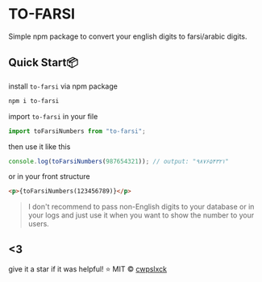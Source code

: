 # TO-FARSI
Simple npm package to convert your english digits to farsi/arabic digits.
## Quick Start📦
install `to-farsi` via npm package
```bash
npm i to-farsi
```
import `to-farsi` in your file
```typescript
import toFarsiNumbers from "to-farsi";
```
then use it like this
```typescript
console.log(toFarsiNumbers(987654321)); // output: "۹۸۷۶۵۴۳۲۱"
```
or in your front structure
```html
<p>{toFarsiNumbers(123456789)}</p>
```

> I don't recommend to pass non-English digits to your database or in your logs and just use it when you want to show the number to your users.
## <3
give it a star if it was helpful! ⭐
MIT © [ cwpslxck ](https://github.com/cwpslxck)
